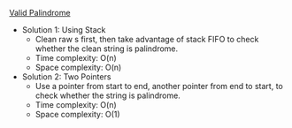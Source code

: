 [Valid Palindrome](https://leetcode.com/problems/valid-palindrome/)

- Solution 1: Using Stack
    - Clean raw s first, then take advantage of stack FIFO to check whether the clean string is palindrome.
    - Time complexity: O(n)
    - Space complexity: O(n)
- Solution 2: Two Pointers
    - Use a pointer from start to end, another pointer from end to start, to check whether the string is palindrome.
    - Time complexity: O(n)
    - Space complexity: O(1)